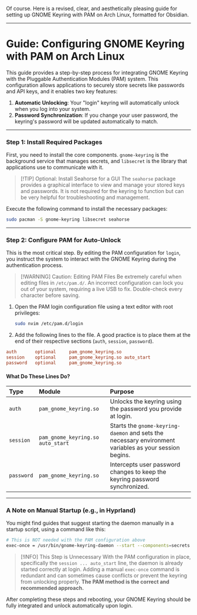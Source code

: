Of course. Here is a revised, clear, and aesthetically pleasing guide for setting up GNOME Keyring with PAM on Arch Linux, formatted for Obsidian.

***

# Guide: Configuring GNOME Keyring with PAM on Arch Linux

This guide provides a step-by-step process for integrating GNOME Keyring with the Pluggable Authentication Modules (PAM) system. This configuration allows applications to securely store secrets like passwords and API keys, and it enables two key features:

1.  **Automatic Unlocking**: Your "login" keyring will automatically unlock when you log into your system.
2.  **Password Synchronization**: If you change your user password, the keyring's password will be updated automatically to match.

---

### Step 1: Install Required Packages

First, you need to install the core components. `gnome-keyring` is the background service that manages secrets, and `libsecret` is the library that applications use to communicate with it.

> [!TIP] Optional: Install Seahorse for a GUI
> The `seahorse` package provides a graphical interface to view and manage your stored keys and passwords. It is not required for the keyring to function but can be very helpful for troubleshooting and management.

Execute the following command to install the necessary packages:

```bash
sudo pacman -S gnome-keyring libsecret seahorse
```

---

### Step 2: Configure PAM for Auto-Unlock

This is the most critical step. By editing the PAM configuration for `login`, you instruct the system to interact with the GNOME Keyring during the authentication process.

> [!WARNING] Caution: Editing PAM Files
> Be extremely careful when editing files in `/etc/pam.d/`. An incorrect configuration can lock you out of your system, requiring a live USB to fix. Double-check every character before saving.

1.  Open the PAM login configuration file using a text editor with root privileges:
    ```bash
    sudo nvim /etc/pam.d/login
    ```

2.  Add the following lines to the file. A good practice is to place them at the end of their respective sections (`auth`, `session`, `password`).

```ini
auth       optional     pam_gnome_keyring.so
session    optional     pam_gnome_keyring.so auto_start
password   optional     pam_gnome_keyring.so
```

#### What Do These Lines Do?

| Type | Module | Purpose |
| :--- | :--- | :--- |
| `auth` | `pam_gnome_keyring.so` | Unlocks the keyring using the password you provide at login. |
| `session` | `pam_gnome_keyring.so auto_start` | Starts the `gnome-keyring-daemon` and sets the necessary environment variables as your session begins. |
| `password` | `pam_gnome_keyring.so` | Intercepts user password changes to keep the keyring password synchronized. |

---

### A Note on Manual Startup (e.g., in Hyprland)

You might find guides that suggest starting the daemon manually in a startup script, using a command like this:

```bash
# This is NOT needed with the PAM configuration above
exec-once = /usr/bin/gnome-keyring-daemon --start --components=secrets
```

> [!INFO] This Step is Unnecessary
> With the PAM configuration in place, specifically the `session ... auto_start` line, the daemon is already started correctly at login. Adding a manual `exec-once` command is redundant and can sometimes cause conflicts or prevent the keyring from unlocking properly. **The PAM method is the correct and recommended approach.**

After completing these steps and rebooting, your GNOME Keyring should be fully integrated and unlock automatically upon login.

